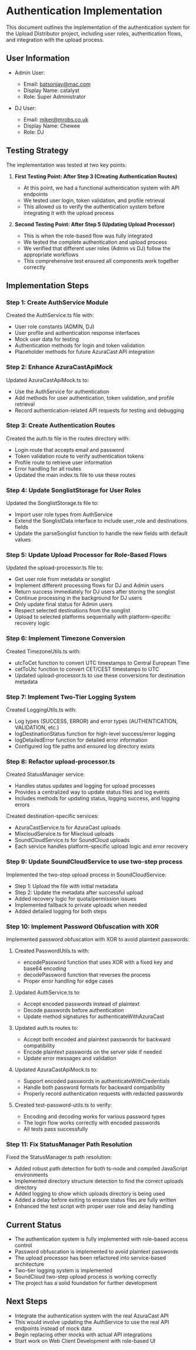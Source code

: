 # Authentication Implementation

This document outlines the implementation of the authentication system for the Upload Distributor project, including user roles, authentication flows, and integration with the upload process.

## User Information

- Admin User:
  - Email: batsonjay@mac.com
  - Display Name: catalyst
  - Role: Super Administrator

- DJ User:
  - Email: miker@mrobs.co.uk
  - Display Name: Chewee
  - Role: DJ

## Testing Strategy

The implementation was tested at two key points:

1. **First Testing Point: After Step 3 (Creating Authentication Routes)**
   - At this point, we had a functional authentication system with API endpoints
   - We tested user login, token validation, and profile retrieval
   - This allowed us to verify the authentication system before integrating it with the upload process

2. **Second Testing Point: After Step 5 (Updating Upload Processor)**
   - This is when the role-based flow was fully integrated
   - We tested the complete authentication and upload process
   - We verified that different user roles (Admin vs DJ) follow the appropriate workflows
   - This comprehensive test ensured all components work together correctly

## Implementation Steps

### Step 1: Create AuthService Module

Created the AuthService.ts file with:
- User role constants (ADMIN, DJ)
- User profile and authentication response interfaces
- Mock user data for testing
- Authentication methods for login and token validation
- Placeholder methods for future AzuraCast API integration

### Step 2: Enhance AzuraCastApiMock

Updated AzuraCastApiMock.ts to:
- Use the AuthService for authentication
- Add methods for user authentication, token validation, and profile retrieval
- Record authentication-related API requests for testing and debugging

### Step 3: Create Authentication Routes

Created the auth.ts file in the routes directory with:
- Login route that accepts email and password
- Token validation route to verify authentication tokens
- Profile route to retrieve user information
- Error handling for all routes
- Updated the main index.ts file to use these routes

### Step 4: Update SonglistStorage for User Roles

Updated the SonglistStorage.ts file to:
- Import user role types from AuthService
- Extend the SonglistData interface to include user_role and destinations fields
- Update the parseSonglist function to handle the new fields with default values

### Step 5: Update Upload Processor for Role-Based Flows

Updated the upload-processor.ts file to:
- Get user role from metadata or songlist
- Implement different processing flows for DJ and Admin users
- Return success immediately for DJ users after storing the songlist
- Continue processing in the background for DJ users
- Only update final status for Admin users
- Respect selected destinations from the songlist
- Upload to selected platforms sequentially with platform-specific recovery logic

### Step 6: Implement Timezone Conversion

Created TimezoneUtils.ts with:
- utcToCet function to convert UTC timestamps to Central European Time
- cetToUtc function to convert CET/CEST timestamps to UTC
- Updated upload-processor.ts to use these conversions for destination metadata

### Step 7: Implement Two-Tier Logging System

Created LoggingUtils.ts with:
- Log types (SUCCESS, ERROR) and error types (AUTHENTICATION, VALIDATION, etc.)
- logDestinationStatus function for high-level success/error logging
- logDetailedError function for detailed error information
- Configured log file paths and ensured log directory exists

### Step 8: Refactor upload-processor.ts

Created StatusManager service:
- Handles status updates and logging for upload processes
- Provides a centralized way to update status files and log events
- Includes methods for updating status, logging success, and logging errors

Created destination-specific services:
- AzuraCastService.ts for AzuraCast uploads
- MixcloudService.ts for Mixcloud uploads
- SoundCloudService.ts for SoundCloud uploads
- Each service handles platform-specific upload logic and error recovery

### Step 9: Update SoundCloudService to use two-step process

Implemented the two-step upload process in SoundCloudService:
- Step 1: Upload the file with initial metadata
- Step 2: Update the metadata after successful upload
- Added recovery logic for quota/permission issues
- Implemented fallback to private uploads when needed
- Added detailed logging for both steps

### Step 10: Implement Password Obfuscation with XOR

Implemented password obfuscation with XOR to avoid plaintext passwords:

1. Created PasswordUtils.ts with:
   - encodePassword function that uses XOR with a fixed key and base64 encoding
   - decodePassword function that reverses the process
   - Proper error handling for edge cases

2. Updated AuthService.ts to:
   - Accept encoded passwords instead of plaintext
   - Decode passwords before authentication
   - Update method signatures for authenticateWithAzuraCast

3. Updated auth.ts routes to:
   - Accept both encoded and plaintext passwords for backward compatibility
   - Encode plaintext passwords on the server side if needed
   - Update error messages and validation

4. Updated AzuraCastApiMock.ts to:
   - Support encoded passwords in authenticateWithCredentials
   - Handle both password formats for backward compatibility
   - Properly record authentication requests with redacted passwords

5. Created test-password-utils.ts to verify:
   - Encoding and decoding works for various password types
   - The login flow works correctly with encoded passwords
   - All tests pass successfully

### Step 11: Fix StatusManager Path Resolution

Fixed the StatusManager.ts path resolution:
- Added robust path detection for both ts-node and compiled JavaScript environments
- Implemented directory structure detection to find the correct uploads directory
- Added logging to show which uploads directory is being used
- Added a delay before exiting to ensure status files are fully written
- Enhanced the test script with proper user role and delay handling

## Current Status

- The authentication system is fully implemented with role-based access control
- Password obfuscation is implemented to avoid plaintext passwords
- The upload processor has been refactored into service-based architecture
- Two-tier logging system is implemented
- SoundCloud two-step upload process is working correctly
- The project has a solid foundation for further development

## Next Steps

- Integrate the authentication system with the real AzuraCast API
- This would involve updating the AuthService to use the real API endpoints instead of mock data
- Begin replacing other mocks with actual API integrations
- Start work on Web Client Development with role-based UI

